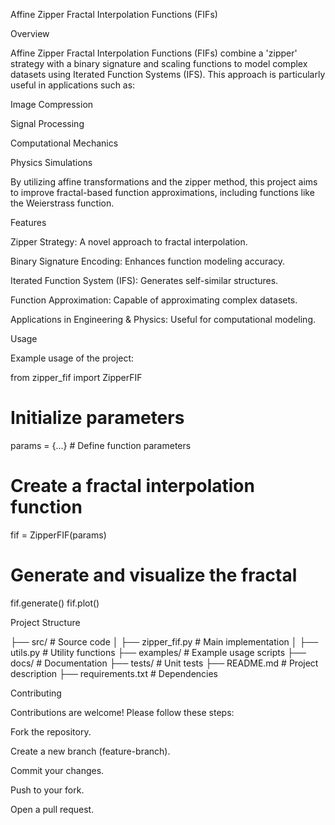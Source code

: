 Affine Zipper Fractal Interpolation Functions (FIFs)

Overview

Affine Zipper Fractal Interpolation Functions (FIFs) combine a 'zipper' strategy with a binary signature and scaling functions to model complex datasets using Iterated Function Systems (IFS). This approach is particularly useful in applications such as:

Image Compression

Signal Processing

Computational Mechanics

Physics Simulations

By utilizing affine transformations and the zipper method, this project aims to improve fractal-based function approximations, including functions like the Weierstrass function.

Features

Zipper Strategy: A novel approach to fractal interpolation.

Binary Signature Encoding: Enhances function modeling accuracy.

Iterated Function System (IFS): Generates self-similar structures.

Function Approximation: Capable of approximating complex datasets.

Applications in Engineering & Physics: Useful for computational modeling.

Usage

Example usage of the project:

from zipper_fif import ZipperFIF

# Initialize parameters
params = {...}  # Define function parameters

# Create a fractal interpolation function
fif = ZipperFIF(params)

# Generate and visualize the fractal
fif.generate()
fif.plot()

Project Structure

├── src/               # Source code
│   ├── zipper_fif.py  # Main implementation
│   ├── utils.py       # Utility functions
├── examples/          # Example usage scripts
├── docs/              # Documentation
├── tests/             # Unit tests
├── README.md          # Project description
├── requirements.txt   # Dependencies

Contributing

Contributions are welcome! Please follow these steps:

Fork the repository.

Create a new branch (feature-branch).

Commit your changes.

Push to your fork.

Open a pull request.

